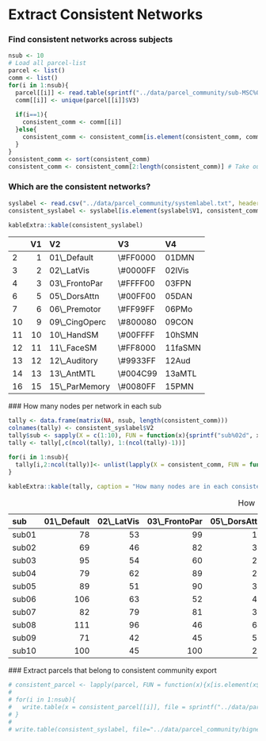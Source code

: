 Extract Consistent Networks
================

### Find consistent networks across subjects

``` r
nsub <- 10
# Load all parcel-list
parcel <- list()
comm <- list()
for(i in 1:nsub){
  parcel[[i]] <- read.table(sprintf("../data/parcel_community/sub-MSC%02d_node_parcel_comm.txt", i), sep=",")
  comm[[i]] <- unique(parcel[[i]]$V3)
  
  if(i==1){
    consistent_comm <- comm[[i]]
  }else{
    consistent_comm <- consistent_comm[is.element(consistent_comm, comm[[i]])]
  }
}
consistent_comm <- sort(consistent_comm) 
consistent_comm <- consistent_comm[2:length(consistent_comm)] # Take out 0 (bad network)
```

### Which are the consistent networks?

``` r
syslabel <- read.csv("../data/parcel_community/systemlabel.txt", header=F)
consistent_syslabel <- syslabel[is.element(syslabel$V1, consistent_comm),]

kableExtra::kable(consistent_syslabel)
```

<table>
<thead>
<tr>
<th style="text-align:left;">
</th>
<th style="text-align:right;">
V1
</th>
<th style="text-align:left;">
V2
</th>
<th style="text-align:left;">
V3
</th>
<th style="text-align:left;">
V4
</th>
</tr>
</thead>
<tbody>
<tr>
<td style="text-align:left;">
2
</td>
<td style="text-align:right;">
1
</td>
<td style="text-align:left;">
01\_Default
</td>
<td style="text-align:left;">
\#FF0000
</td>
<td style="text-align:left;">
01DMN
</td>
</tr>
<tr>
<td style="text-align:left;">
3
</td>
<td style="text-align:right;">
2
</td>
<td style="text-align:left;">
02\_LatVis
</td>
<td style="text-align:left;">
\#0000FF
</td>
<td style="text-align:left;">
02lVis
</td>
</tr>
<tr>
<td style="text-align:left;">
4
</td>
<td style="text-align:right;">
3
</td>
<td style="text-align:left;">
03\_FrontoPar
</td>
<td style="text-align:left;">
\#FFFF00
</td>
<td style="text-align:left;">
03FPN
</td>
</tr>
<tr>
<td style="text-align:left;">
6
</td>
<td style="text-align:right;">
5
</td>
<td style="text-align:left;">
05\_DorsAttn
</td>
<td style="text-align:left;">
\#00FF00
</td>
<td style="text-align:left;">
05DAN
</td>
</tr>
<tr>
<td style="text-align:left;">
7
</td>
<td style="text-align:right;">
6
</td>
<td style="text-align:left;">
06\_Premotor
</td>
<td style="text-align:left;">
\#FF99FF
</td>
<td style="text-align:left;">
06PMo
</td>
</tr>
<tr>
<td style="text-align:left;">
10
</td>
<td style="text-align:right;">
9
</td>
<td style="text-align:left;">
09\_CingOperc
</td>
<td style="text-align:left;">
\#800080
</td>
<td style="text-align:left;">
09CON
</td>
</tr>
<tr>
<td style="text-align:left;">
11
</td>
<td style="text-align:right;">
10
</td>
<td style="text-align:left;">
10\_HandSM
</td>
<td style="text-align:left;">
\#00FFFF
</td>
<td style="text-align:left;">
10hSMN
</td>
</tr>
<tr>
<td style="text-align:left;">
12
</td>
<td style="text-align:right;">
11
</td>
<td style="text-align:left;">
11\_FaceSM
</td>
<td style="text-align:left;">
\#FF8000
</td>
<td style="text-align:left;">
11faSMN
</td>
</tr>
<tr>
<td style="text-align:left;">
13
</td>
<td style="text-align:right;">
12
</td>
<td style="text-align:left;">
12\_Auditory
</td>
<td style="text-align:left;">
\#9933FF
</td>
<td style="text-align:left;">
12Aud
</td>
</tr>
<tr>
<td style="text-align:left;">
14
</td>
<td style="text-align:right;">
13
</td>
<td style="text-align:left;">
13\_AntMTL
</td>
<td style="text-align:left;">
\#004C99
</td>
<td style="text-align:left;">
13aMTL
</td>
</tr>
<tr>
<td style="text-align:left;">
16
</td>
<td style="text-align:right;">
15
</td>
<td style="text-align:left;">
15\_ParMemory
</td>
<td style="text-align:left;">
\#0080FF
</td>
<td style="text-align:left;">
15PMN
</td>
</tr>
</tbody>
</table>
### How many nodes per network in each sub

``` r
tally <- data.frame(matrix(NA, nsub, length(consistent_comm)))
colnames(tally) <- consistent_syslabel$V2
tally$sub <- sapply(X = c(1:10), FUN = function(x){sprintf("sub%02d", x)})
tally <- tally[,c(ncol(tally), 1:(ncol(tally)-1))]

for(i in 1:nsub){
  tally[i,2:ncol(tally)]<- unlist(lapply(X = consistent_comm, FUN = function(x){sum(parcel[[i]]$V3==x)}))
}

kableExtra::kable(tally, caption = "How many nodes are in each consistent network per subject")
```

<table>
<caption>
How many nodes are in each consistent network per subject
</caption>
<thead>
<tr>
<th style="text-align:left;">
sub
</th>
<th style="text-align:right;">
01\_Default
</th>
<th style="text-align:right;">
02\_LatVis
</th>
<th style="text-align:right;">
03\_FrontoPar
</th>
<th style="text-align:right;">
05\_DorsAttn
</th>
<th style="text-align:right;">
06\_Premotor
</th>
<th style="text-align:right;">
09\_CingOperc
</th>
<th style="text-align:right;">
10\_HandSM
</th>
<th style="text-align:right;">
11\_FaceSM
</th>
<th style="text-align:right;">
12\_Auditory
</th>
<th style="text-align:right;">
13\_AntMTL
</th>
<th style="text-align:right;">
15\_ParMemory
</th>
</tr>
</thead>
<tbody>
<tr>
<td style="text-align:left;">
sub01
</td>
<td style="text-align:right;">
78
</td>
<td style="text-align:right;">
53
</td>
<td style="text-align:right;">
99
</td>
<td style="text-align:right;">
10
</td>
<td style="text-align:right;">
7
</td>
<td style="text-align:right;">
69
</td>
<td style="text-align:right;">
46
</td>
<td style="text-align:right;">
7
</td>
<td style="text-align:right;">
58
</td>
<td style="text-align:right;">
21
</td>
<td style="text-align:right;">
15
</td>
</tr>
<tr>
<td style="text-align:left;">
sub02
</td>
<td style="text-align:right;">
69
</td>
<td style="text-align:right;">
46
</td>
<td style="text-align:right;">
82
</td>
<td style="text-align:right;">
32
</td>
<td style="text-align:right;">
16
</td>
<td style="text-align:right;">
96
</td>
<td style="text-align:right;">
25
</td>
<td style="text-align:right;">
11
</td>
<td style="text-align:right;">
26
</td>
<td style="text-align:right;">
12
</td>
<td style="text-align:right;">
6
</td>
</tr>
<tr>
<td style="text-align:left;">
sub03
</td>
<td style="text-align:right;">
95
</td>
<td style="text-align:right;">
54
</td>
<td style="text-align:right;">
60
</td>
<td style="text-align:right;">
25
</td>
<td style="text-align:right;">
12
</td>
<td style="text-align:right;">
60
</td>
<td style="text-align:right;">
49
</td>
<td style="text-align:right;">
32
</td>
<td style="text-align:right;">
58
</td>
<td style="text-align:right;">
15
</td>
<td style="text-align:right;">
11
</td>
</tr>
<tr>
<td style="text-align:left;">
sub04
</td>
<td style="text-align:right;">
79
</td>
<td style="text-align:right;">
62
</td>
<td style="text-align:right;">
89
</td>
<td style="text-align:right;">
20
</td>
<td style="text-align:right;">
19
</td>
<td style="text-align:right;">
88
</td>
<td style="text-align:right;">
39
</td>
<td style="text-align:right;">
14
</td>
<td style="text-align:right;">
70
</td>
<td style="text-align:right;">
25
</td>
<td style="text-align:right;">
15
</td>
</tr>
<tr>
<td style="text-align:left;">
sub05
</td>
<td style="text-align:right;">
89
</td>
<td style="text-align:right;">
51
</td>
<td style="text-align:right;">
90
</td>
<td style="text-align:right;">
38
</td>
<td style="text-align:right;">
14
</td>
<td style="text-align:right;">
71
</td>
<td style="text-align:right;">
23
</td>
<td style="text-align:right;">
10
</td>
<td style="text-align:right;">
46
</td>
<td style="text-align:right;">
8
</td>
<td style="text-align:right;">
8
</td>
</tr>
<tr>
<td style="text-align:left;">
sub06
</td>
<td style="text-align:right;">
106
</td>
<td style="text-align:right;">
63
</td>
<td style="text-align:right;">
52
</td>
<td style="text-align:right;">
47
</td>
<td style="text-align:right;">
6
</td>
<td style="text-align:right;">
123
</td>
<td style="text-align:right;">
10
</td>
<td style="text-align:right;">
15
</td>
<td style="text-align:right;">
10
</td>
<td style="text-align:right;">
4
</td>
<td style="text-align:right;">
3
</td>
</tr>
<tr>
<td style="text-align:left;">
sub07
</td>
<td style="text-align:right;">
82
</td>
<td style="text-align:right;">
79
</td>
<td style="text-align:right;">
81
</td>
<td style="text-align:right;">
37
</td>
<td style="text-align:right;">
10
</td>
<td style="text-align:right;">
62
</td>
<td style="text-align:right;">
51
</td>
<td style="text-align:right;">
18
</td>
<td style="text-align:right;">
59
</td>
<td style="text-align:right;">
11
</td>
<td style="text-align:right;">
12
</td>
</tr>
<tr>
<td style="text-align:left;">
sub08
</td>
<td style="text-align:right;">
111
</td>
<td style="text-align:right;">
96
</td>
<td style="text-align:right;">
46
</td>
<td style="text-align:right;">
64
</td>
<td style="text-align:right;">
11
</td>
<td style="text-align:right;">
84
</td>
<td style="text-align:right;">
58
</td>
<td style="text-align:right;">
21
</td>
<td style="text-align:right;">
33
</td>
<td style="text-align:right;">
34
</td>
<td style="text-align:right;">
28
</td>
</tr>
<tr>
<td style="text-align:left;">
sub09
</td>
<td style="text-align:right;">
71
</td>
<td style="text-align:right;">
42
</td>
<td style="text-align:right;">
45
</td>
<td style="text-align:right;">
57
</td>
<td style="text-align:right;">
25
</td>
<td style="text-align:right;">
17
</td>
<td style="text-align:right;">
21
</td>
<td style="text-align:right;">
16
</td>
<td style="text-align:right;">
82
</td>
<td style="text-align:right;">
16
</td>
<td style="text-align:right;">
16
</td>
</tr>
<tr>
<td style="text-align:left;">
sub10
</td>
<td style="text-align:right;">
100
</td>
<td style="text-align:right;">
45
</td>
<td style="text-align:right;">
100
</td>
<td style="text-align:right;">
28
</td>
<td style="text-align:right;">
12
</td>
<td style="text-align:right;">
66
</td>
<td style="text-align:right;">
92
</td>
<td style="text-align:right;">
12
</td>
<td style="text-align:right;">
73
</td>
<td style="text-align:right;">
35
</td>
<td style="text-align:right;">
11
</td>
</tr>
</tbody>
</table>
### Extract parcels that belong to consistent community export

``` r
# consistent_parcel <- lapply(parcel, FUN = function(x){x[is.element(x$V3, consistent_comm),]})
# 
# for(i in 1:nsub){
#   write.table(x = consistent_parcel[[i]], file = sprintf("../data/parcel_community/bignetwork/sub-MSC%02d_node_parcel_bigcomm.txt",i), sep = ",", quote = F, col.names = F)
# }
# 
# write.table(consistent_syslabel, file="../data/parcel_community/bignetwork/systemlabel_bigcomm.txt",sep=",", quote = F, col.names = F)
```
